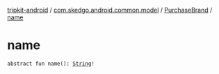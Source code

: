 [tripkit-android](../../index.md) / [com.skedgo.android.common.model](../index.md) / [PurchaseBrand](index.md) / [name](./name.md)

# name

`abstract fun name(): `[`String`](https://kotlinlang.org/api/latest/jvm/stdlib/kotlin/-string/index.html)`!`